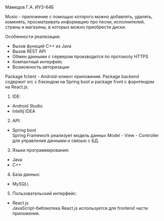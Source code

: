 Мамедов Г.А. ИУ3-64Б

Musio - приложение с помощью которого можно добавлять, удалять, изменять, просматривать информацию про песни, 
исполнителей, страны и магазины, в которых можно приобрести диски.

Особенности реализации:
- Вызов функций C++ из Java
- Вызов REST API
- Обмен данными с сервером производится по протоколу HTTPS
- Компактный интерфейс
- Возможность авторизации

Package fclient - Android-клиент приложения.
Package backend содержит src с бэкэндом на Spring boot и package front с форнтендом на React.js.

1. IDE:
- Android Studio
- Intellij IDEA
2. API:
- Spring boot\
Spring Framework реализует модель данных Model - View - Controller для управления данными и связью с БД.
3. Языки программирования:
- Java
- С++
4. База данных:
- MySQL\
5. Пользовательский интерфейс:
- React.js\
JavaScript-библиотека React.js используется для frontend части приложения.
